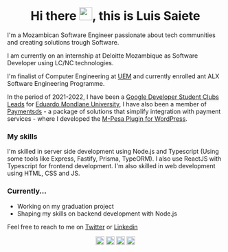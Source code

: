 <h1 align="center">Hi there <img src="https://raw.githubusercontent.com/kaueMarques/kaueMarques/master/hi.gif" width="30px">, this is Luis Saiete</h1>

I'm a Mozambican Software Engineer passionate about tech communities and creating solutions trough Software.

I am currently on an internship at Deloitte Mozambique as Software Developer using LC/NC technologies.

I'm finalist of Computer Engineering at [UEM](https://www.uem.mz/) and currently enrolled ant ALX Software Engineering Programme.

In the period of 2021-2022, I have been a [Google Developer Student Clubs Leads](https://developers.google.com/community/gdsc/leads) for [Eduardo Mondlane University](https://gdsc.community.dev/eduardo-mondlane-university/), I have also been a member of [Paymentsds](https://developers.paymentsds.org/) - a package of solutions that simplify integration with payment services - where I developed the [M-Pesa Plugin for WordPress](https://github.com/paymentsds/mpesa-wp-plugin).

### My skills
I'm skilled in server side development using Node.js and Typescript (Using some tools like Express, Fastify, Prisma, TypeORM). I also use ReactJS with Typescript for frontend development.
I'm also skilled in web development using HTML, CSS and JS.

### Currently...
* Working on my graduation project
* Shaping my skills on backend development with Node.js

Feel free to reach to me on [Twitter](https://twitter.com/ltsaiete) or [Linkedin](https://www.linkedin.com/in/ltsaiete/)

<p align="center">
  <a href="https://twitter.com/ltsaiete" target="_blank"><img align="center" src="https://cdn.jsdelivr.net/npm/simple-icons@5.14.0/icons/twitter.svg" alt="ltsaiete" width="20" height="20" /></a>
  <a href="https://www.linkedin.com/in/ltsaiete/" target="_blank"><img align="center" src="https://cdn.jsdelivr.net/npm/simple-icons@5.14.0/icons/linkedin.svg" alt="ltsaiete" width="20" height="20" /></a>
  <a href="https://instagram.com/ltsaiete/" target="_blank"><img align="center" src="https://cdn.jsdelivr.net/npm/simple-icons@5.14.0/icons/instagram.svg" alt="ltsaiete" width="20" height="20" /></a>
  <a href="https://fb.com/ltsaiete/" target="_blank"><img align="center" src="https://cdn.jsdelivr.net/npm/simple-icons@5.14.0/icons/facebook.svg" alt="ltsaiete" width="20" height="20" /></a>
</p>
